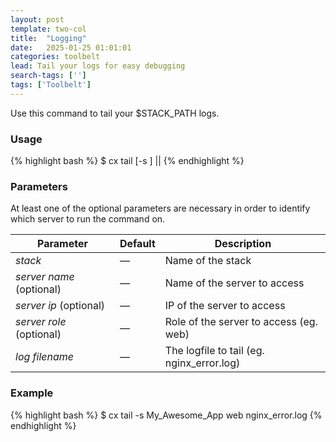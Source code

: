 ```yaml
---
layout: post
template: two-col
title:  "Logging"
date:   2025-01-25 01:01:01
categories: toolbelt
lead: Tail your logs for easy debugging
search-tags: ['']
tags: ['Toolbelt']
---
```


Use this command to tail your $STACK_PATH logs.

<h3 id="usage">Usage</h3>

{% highlight bash %}
$ cx tail [-s <stack>] <server name>|<server ip>|<server role> <log filename>
{% endhighlight %}

<h3 id="parameters">Parameters</h3>
At least one of the optional parameters are necessary in order to identify which server to run the command on.

<table class='table table-bordered table-striped table-small'>
    <thead>
        <tr>
            <th align="center">Parameter</th>
            <th align="center">Default</th>
            <th align="center">Description</th>
        </tr>
    </thead>
    <tbody>
        <tr>
            <td><i>stack</i></td>
            <td>&mdash;</td>
            <td>Name of the stack</td>
        </tr>
        <tr>
            <td><i>server name</i> (optional)</td>
            <td>&mdash;</td>
            <td>Name of the server to access</td>
        </tr>
        <tr>
            <td><i>server ip</i> (optional)</td>
            <td>&mdash;</td>
            <td>IP of the server to access</td>
        </tr>
        <tr>
            <td><i>server role</i> (optional)</td>
            <td>&mdash;</td>
            <td>Role of the server to access (eg. web)</td>
        </tr>
        <tr>
            <td><i>log filename</i></td>
            <td>&mdash;</td>
            <td>The logfile to tail (eg. nginx_error.log)</td>
        </tr>        
    </tbody>
</table>

<h3 id="examples">Example</h3>

{% highlight bash %}
$ cx tail -s My_Awesome_App web nginx_error.log
{% endhighlight %}